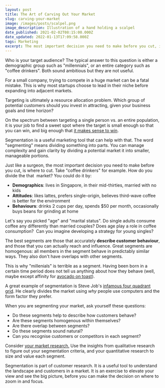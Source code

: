 ```yaml
---
layout: post
title: The Art of Carving Out Your Market
slug: carving-your-market
image: /images/posts/scalpel.png
image_description: Illustration of a hand holding a scalpel
date_published: 2021-02-02T08:15:00.000Z
date_updated: 2022-01-13T17:09:58.000Z
tags: Marketing
excerpt: The most important decision you need to make before you cut, is where to cut.
---
```


Who is your target audience? The typical answer to this question is either a demographic group such as "millennials", or an entire category such as "coffee drinkers". Both sound ambitious but they are not useful.

For a small company, trying to compete in a huge market can be a fatal mistake. This is why most startups choose to lead in their niche before expanding into adjacent markets.

Targeting is ultimately a resource allocation problem. Which group of potential customers should you invest in attracting, given your business goals and time horizon?

On the spectrum between targeting a single person vs. an entire population, it is your job to find a sweet spot where the target is small enough so that you can win, and big enough that [it makes sense to win](__GHOST_URL__/building-blocks-growth/).

Segmentation is a useful marketing tool that can help with that. The word "segmenting" means dividing something into parts. You can manage complexity and gain clarity by dividing a potential market it into smaller, manageable portions.

Just like a surgeon, the most important decision you need to make before you cut, is where to cut. Take "coffee drinkers" for example. How do you divide the that  market? You could do it by:

- **Demographics**: lives in Singapore, in their mid-thirties, married with no kids
- **Attitudes**: likes lattes, prefers single-origin, believes third-wave coffee is better for the environment
- **Behaviours**: drinks 2 cups per day, spends $50 per month, occasionally buys beans for grinding at home

Let's say you picked "age" and "marital status". Do single adults consume coffee any differently than married couples? Does age play a role in coffee consumption?  Can you imagine developing a strategy for young singles?

The best segments are those that accurately **describe customer behaviour**, and those that you can actually reach and influence. Great segments are homogenous: all members in the segment behave in predictably similar ways. They also don't have overlaps with other segments.

This is why "millenials" is terrible as a segment. Having been born in a certain time period does not tell us anything about how they behave (well, maybe except affinity for [avocado on toast](https://twitter.com/60Mins/status/864065346516377600)).

A great example of segmentation is Steve Job's [infamous four quadrant grid](https://www.casestudyinc.com/apples-four-quadrant-product-grid/). He clearly divides the market using _why_ people use computers and the form factor they prefer.

When you are segmenting your market, ask yourself these questions:

- Do these segments help to describe how customers behave?
- Are these segments homogenous within themselves?
- Are there overlap between segments?
- Do these segments sound natural?
- Can you recognise customers or competitors in each segment?

Consider [your market research.](__GHOST_URL__/marketing-research/) Use the insights from qualitative research to figure out your segmentation criteria, and your quantitative research to size and value each segment.

Segmentation is part of customer research. It is a useful tool to understand the landscape and customers in a market. It is an exercise to elevate your view and see the big picture, before you can make the decision on where to zoom in and focus.
